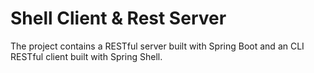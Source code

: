 # Shell Client & Rest Server

The project contains a RESTful server built with Spring Boot and an CLI RESTful client built with Spring Shell.
